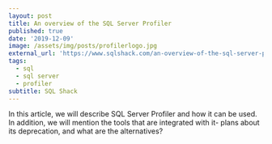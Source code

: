 ```yaml
---
layout: post
title: An overview of the SQL Server Profiler
published: true
date: '2019-12-09'
image: /assets/img/posts/profilerlogo.jpg
external_url: 'https://www.sqlshack.com/an-overview-of-the-sql-server-profiler/'
tags:
  - sql
  - sql server
  - profiler
subtitle: SQL Shack
---
```

In this article, we will describe SQL Server Profiler and how it can be used. In addition, we will mention the tools that are integrated with it- plans about its deprecation, and what are the alternatives?
